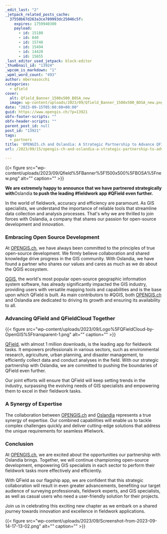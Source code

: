 ```yaml
---
_edit_last: "2"
_jetpack_related_posts_cache:
  37550b67d263a3ce789993dc25046c5f:
    expires: 1759940300
    payload:
      - id: 15180
      - id: 840
      - id: 15740
      - id: 15494
      - id: 14420
      - id: 15655
_last_editor_used_jetpack: block-editor
_thumbnail_id: "13924"
_wpcom_is_markdown: "1"
_wpml_word_count: "493"
author: mbernasocchi
categories:
  - qfield
cover:
  alt: Qfield_Banner_1500x500_BOSA_new
  image: wp-content/uploads/2023/09/Qfield_Banner_1500x500_BOSA_new.png
date: "2023-09-15T05:00:00+00:00"
guid: https://www.opengis.ch/?p=13921
obfx-footer-scripts: ""
obfx-header-scripts: ""
parent_post_id: null
post_id: "13921"
tags:
  - partners
title: 'OPENGIS.ch and Oslandia: A Strategic Partnership to Advance QField and QFieldCloud'
url: /2023/09/15/opengis-ch-and-oslandia-a-strategic-partnership-to-advance-qfield-and-qfieldcloud/

---
```

{{< figure src="wp-content/uploads/2023/09/Qfield%5FBanner%5F1500x500%5FBOSA%5Fnew.png" alt="" caption="" >}}

**We are extremely happy to announce that we have partnered strategically with**Oslandia **to push the leading #fieldwork app #QField even further.**

In the world of fieldwork, accuracy and efficiency are paramount. As GIS specialists, we understand the importance of reliable tools that streamline data collection and analysis processes. That's why we are thrilled to join forces with Oslandia, a company that shares our passion for open-source development and innovation.

### Embracing Open Source Development

At [OPENGIS.ch](http://OpenGIS.ch), we have always been committed to the principles of true open-source development. We firmly believe collaboration and shared knowledge drive progress in the GIS community. With Oslandia, we have found a partner who shares our values and cares as much as we do about the QGIS ecosystem.

[QGIS](https://qgis.org), the world's most popular open-source geographic information system software, has already significantly impacted the GIS industry, providing users with versatile mapping tools and capabilities and is the base upon which QField is built. As main contributors to #QGIS, both [OPENGIS.ch](http://OPENGIS.ch) and Oslandia are dedicated to driving its growth and ensuring its availability to all.

### Advancing QField and QFieldCloud Together

{{< figure src="wp-content/uploads/2023/09/Logo%5FQFieldCloud-by-OpenGIS%5Ftransparent-1.png" alt="" caption="" >}}

[QField](https://qfield.org), with almost 1 million downloads, is the leading app for fieldwork tasks. It empowers professionals in various sectors, such as environmental research, agriculture, urban planning, and disaster management, to efficiently collect data and conduct analyses in the field. With our strategic partnership with Oslandia, we are committed to pushing the boundaries of QField even further.

Our joint efforts will ensure that QField will keep setting trends in the industry, surpassing the evolving needs of GIS specialists and empowering them to excel in their fieldwork tasks.

### A Synergy of Expertise

The collaboration between [OPENGIS.ch](http://OpenGIS.ch) and [Oslandia](https://www.linkedin.com/company/oslandia/) represents a true synergy of expertise. Our combined capabilities will enable us to tackle complex challenges quickly and deliver cutting-edge solutions that address the unique requirements for seamless #fielwork.

### Conclusion

At [OPENGIS.ch](http://OpenGIS.ch), we are excited about the opportunities our partnership with Oslandia brings. Together, we will continue championing open-source development, empowering GIS specialists in each sector to perform their fieldwork tasks more effectively and efficiently.

With QField as our flagship app, we are confident that this strategic collaboration will result in even greater advancements, benefiting our target audience of surveying professionals, fieldwork experts, and GIS specialists, as well as casual users who need a user-friendly solution for their projects.

Join us in celebrating this exciting new chapter as we embark on a shared journey towards innovation and excellence in fieldwork applications.

{{< figure src="wp-content/uploads/2023/09/Screenshot-from-2023-09-14-17-13-02.png" alt="" caption="" >}}
